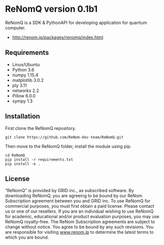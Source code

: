 ReNomQ version 0.1b1
=====================
ReNomQ is a SDK & PythonAPI for developing application for quantum computer.

* http://renom.jp/packages/renomq/index.html


Requirements
------------
* Linux/Ubuntu
* Python 3.6
* numpy 1.15.4
* matplotlib 3.0.2
* ply 3.11
* networkx 2.2
* Pillow 6.0.0
* sympy 1.3


Installation
------------
First clone the ReNomQ repository.
~~~
git clone https://github.com/ReNom-dev-team/ReNomQ.git
~~~
Then move to the ReNomQ folder, install the module using pip.
~~~
cd ReNomQ
pip install -r requirements.txt
pip install -e .
~~~


License
--------
“ReNomQ” is provided by GRID inc., as subscribed software.  By downloading ReNomQ, you are agreeing to be bound by our ReNom Subscription agreement between you and GRID inc.
To use ReNomQ for commercial purposes, you must first obtain a paid license. Please contact us or one of our resellers.  If you are an individual wishing to use ReNomQ for academic, educational and/or product evaluation purposes, you may use ReNomQ royalty-free.
The ReNom Subscription agreements are subject to change without notice. You agree to be bound by any such revisions. You are responsible for visiting www.renom.jp to determine the latest terms to which you are bound.
